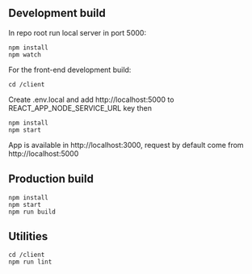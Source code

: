 ## Development build

In repo root run local server in port 5000:

    npm install
    npm watch
    
For the front-end development build:

    cd /client

Create .env.local and add http://localhost:5000 to REACT_APP_NODE_SERVICE_URL key then

    npm install
    npm start
    
App is available in http://localhost:3000, request by default come from http://localhost:5000

## Production build

    npm install
    npm start
    npm run build

## Utilities

    cd /client
    npm run lint
